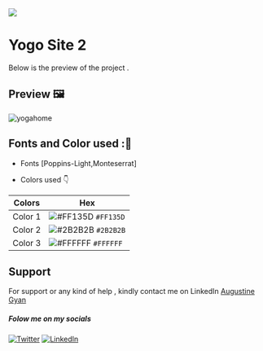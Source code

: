 <img src="https://img.shields.io/badge/Landing%20Pages-Beginner%20Friendly-blue">

# Yogo Site 2
Below is the preview of the project .


## Preview :framed_picture:

![yogahome](https://user-images.githubusercontent.com/43218009/179404907-e7ab9e3e-64ee-4cfa-b4eb-f5d804f23a8b.PNG)

## Fonts and Color used ::art:
- Fonts [Poppins-Light,Monteserrat]
  
- Colors used :point_down:



| Colors             | Hex                                                                |
| ----------------- | ------------------------------------------------------------------ |
|  Color 1| ![#FF135D](https://via.placeholder.com/10/FF135D/FF135D.png) `#FF135D` |
|  Color 2| ![#2B2B2B](https://via.placeholder.com/10/2B2B2B/2B2B2B.png) `#2B2B2B` |
|  Color 3| ![#FFFFFF](https://via.placeholder.com/10/FFFFFF/FFFFFF.png) `#FFFFFF` |



## Support

For support or any kind of help , kindly contact me on LinkedIn [Augustine Gyan](https://www.linkedin.com/in/augustinegyan/) 

##### Folow me on my socials
<a href="https://www.twitter.com/AugustineGyan7" target="_blank"><img src="https://img.shields.io/badge/Twitter-%230077B5.svg?&style=flat-square&logo=twitter&logoColor=white" alt="Twitter"></a>
<a href="https://www.linkedin.com/in/augustinegyan/" target="_blank"><img src="https://img.shields.io/badge/LinkedIn-%230077B5.svg?&style=flat-square&logo=linkedin&logoColor=white" alt="LinkedIn"></a>

